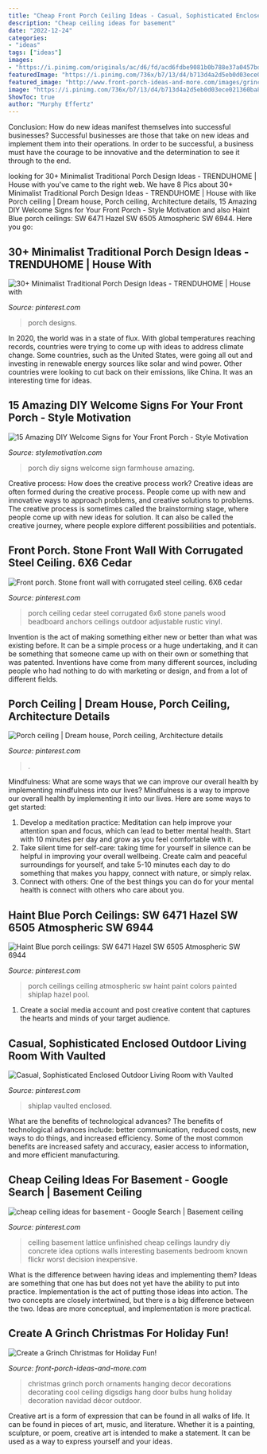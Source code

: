 ```yaml
---
title: "Cheap Front Porch Ceiling Ideas - Casual, Sophisticated Enclosed Outdoor Living Room With Vaulted"
description: "Cheap ceiling ideas for basement"
date: "2022-12-24"
categories:
- "ideas"
tags: ["ideas"]
images:
- "https://i.pinimg.com/originals/ac/d6/fd/acd6fdbe9081b0b788e37a0457bd7c6e.jpg"
featuredImage: "https://i.pinimg.com/736x/b7/13/d4/b713d4a2d5eb0d03ece021360ba8cd1c--cheap-basement-ceiling-ideas-unfinished-basement-ceiling.jpg"
featured_image: "http://www.front-porch-ideas-and-more.com/images/grinch-christmas-2.jpg"
image: "https://i.pinimg.com/736x/b7/13/d4/b713d4a2d5eb0d03ece021360ba8cd1c--cheap-basement-ceiling-ideas-unfinished-basement-ceiling.jpg"
ShowToc: true
author: "Murphy Effertz"
---
```



Conclusion: How do new ideas manifest themselves into successful businesses?
Successful businesses are those that take on new ideas and implement them into their operations. In order to be successful, a business must have the courage to be innovative and the determination to see it through to the end.

	

		
looking for 30+ Minimalist Traditional Porch Design Ideas - TRENDUHOME | House with you've came to the right web. We have 8 Pics about 30+ Minimalist Traditional Porch Design Ideas - TRENDUHOME | House with like Porch ceiling | Dream house, Porch ceiling, Architecture details, 15 Amazing DIY Welcome Signs for Your Front Porch - Style Motivation and also Haint Blue porch ceilings: SW 6471 Hazel SW 6505 Atmospheric SW 6944. Here you go:
		
    
## 30+ Minimalist Traditional Porch Design Ideas - TRENDUHOME | House With

<img loading=lazy src="https://i.pinimg.com/736x/c6/3d/e1/c63de11117700cf39a212713f1150650.jpg" onerror="this.onerror=null;this.src='https://tse3.mm.bing.net/th?id=OIP.ferkX6pmueaYrwPMROCyIgHaKX&amp;pid=15.1';" alt="30+ Minimalist Traditional Porch Design Ideas - TRENDUHOME | House with">

_Source: pinterest.com_

>porch designs. 

	

In 2020, the world was in a state of flux. With global temperatures reaching records, countries were trying to come up with ideas to address climate change. Some countries, such as the United States, were going all out and investing in renewable energy sources like solar and wind power. Other countries were looking to cut back on their emissions, like China. It was an interesting time for ideas.

    
## 15 Amazing DIY Welcome Signs For Your Front Porch - Style Motivation

<img loading=lazy src="https://homebnc.com/homeimg/2017/04/18-front-porch-sign-ideas-and-DIY-projects-homebnc.jpg" onerror="this.onerror=null;this.src='https://tse2.mm.bing.net/th?id=OIP._QsTaDCEe5d9wvD-6hj1XAHaJ3&amp;pid=15.1';" alt="15 Amazing DIY Welcome Signs for Your Front Porch - Style Motivation">

_Source: stylemotivation.com_

>porch diy signs welcome sign farmhouse amazing. 

	

Creative process: How does the creative process work?
Creative ideas are often formed during the creative process. People come up with new and innovative ways to approach problems, and creative solutions to problems. The creative process is sometimes called the brainstorming stage, where people come up with new ideas for solution. It can also be called the creative journey, where people explore different possibilities and potentials.

    
## Front Porch. Stone Front Wall With Corrugated Steel Ceiling. 6X6 Cedar

<img loading=lazy src="https://i.pinimg.com/736x/ce/42/c5/ce42c52f89e5fb23046c995e3b9ea393--cedar-posts-anchors.jpg" onerror="this.onerror=null;this.src='https://tse3.mm.bing.net/th?id=OIP.TlBYM9xvYrsh8BzRggM3eQHaLH&amp;pid=15.1';" alt="Front porch. Stone front wall with corrugated steel ceiling. 6X6 cedar">

_Source: pinterest.com_

>porch ceiling cedar steel corrugated 6x6 stone panels wood beadboard anchors ceilings outdoor adjustable rustic vinyl. 

	

Invention is the act of making something either new or better than what was existing before. It can be a simple process or a huge undertaking, and it can be something that someone came up with on their own or something that was patented. Inventions have come from many different sources, including people who had nothing to do with marketing or design, and from a lot of different fields.

    
## Porch Ceiling | Dream House, Porch Ceiling, Architecture Details

<img loading=lazy src="https://i.pinimg.com/originals/ac/d6/fd/acd6fdbe9081b0b788e37a0457bd7c6e.jpg" onerror="this.onerror=null;this.src='https://tse4.mm.bing.net/th?id=OIP.7RsEToK8a2dbdXrFro65XgHaLE&amp;pid=15.1';" alt="Porch ceiling | Dream house, Porch ceiling, Architecture details">

_Source: pinterest.com_

>. 

	

Mindfulness: What are some ways that we can improve our overall health by implementing mindfulness into our lives?
Mindfulness is a way to improve our overall health by implementing it into our lives. Here are some ways to get started: 
1. Develop a meditation practice: Meditation can help improve your attention span and focus, which can lead to better mental health. Start with 10 minutes per day and grow as you feel comfortable with it. 
2. Take silent time for self-care: taking time for yourself in silence can be helpful in improving your overall wellbeing. Create calm and peaceful surroundings for yourself, and take 5-10 minutes each day to do something that makes you happy, connect with nature, or simply relax. 
3. Connect with others: One of the best things you can do for your mental health is connect with others who care about you.

    
## Haint Blue Porch Ceilings: SW 6471 Hazel SW 6505 Atmospheric SW 6944

<img loading=lazy src="https://s-media-cache-ak0.pinimg.com/736x/9e/56/f3/9e56f38b69e8540d22620ba995692ff3--blue-porch-ceiling-blue-ceilings.jpg" onerror="this.onerror=null;this.src='https://tse3.mm.bing.net/th?id=OIP.kun5SyA8f5MXG3W-8s3_TgHaJ4&amp;pid=15.1';" alt="Haint Blue porch ceilings: SW 6471 Hazel SW 6505 Atmospheric SW 6944">

_Source: pinterest.com_

>porch ceilings ceiling atmospheric sw haint paint colors painted shiplap hazel pool. 

	

1. Create a social media account and post creative content that captures the hearts and minds of your target audience.

    
## Casual, Sophisticated Enclosed Outdoor Living Room With Vaulted

<img loading=lazy src="https://i.pinimg.com/736x/0c/45/ce/0c45cee244ee84f9b231a7ac22a5f45f.jpg" onerror="this.onerror=null;this.src='https://tse1.mm.bing.net/th?id=OIP.YlS-AL4FtCTASV2Er8wZZgHaLH&amp;pid=15.1';" alt="Casual, Sophisticated Enclosed Outdoor Living Room with Vaulted">

_Source: pinterest.com_

>shiplap vaulted enclosed. 

	

What are the benefits of technological advances?
The benefits of technological advances include: better communication, reduced costs, new ways to do things, and increased efficiency. Some of the most common benefits are increased safety and accuracy, easier access to information, and more efficient manufacturing.

    
## Cheap Ceiling Ideas For Basement - Google Search | Basement Ceiling

<img loading=lazy src="https://i.pinimg.com/736x/b7/13/d4/b713d4a2d5eb0d03ece021360ba8cd1c--cheap-basement-ceiling-ideas-unfinished-basement-ceiling.jpg" onerror="this.onerror=null;this.src='https://tse3.mm.bing.net/th?id=OIP.jBqGFJtx_L4w9iSI01p3lAHaFj&amp;pid=15.1';" alt="cheap ceiling ideas for basement - Google Search | Basement ceiling">

_Source: pinterest.com_

>ceiling basement lattice unfinished cheap ceilings laundry diy concrete idea options walls interesting basements bedroom known flickr worst decision inexpensive. 

	

What is the difference between having ideas and implementing them?
Ideas are something that one has but does not yet have the ability to put into practice. Implementation is the act of putting those ideas into action. The two concepts are closely intertwined, but there is a big difference between the two. Ideas are more conceptual, and implementation is more practical.

    
## Create A Grinch Christmas For Holiday Fun!

<img loading=lazy src="http://www.front-porch-ideas-and-more.com/images/grinch-christmas-2.jpg" onerror="this.onerror=null;this.src='https://tse3.mm.bing.net/th?id=OIP.Up8eG7OAFflSlSz8x3xf4QHaLG&amp;pid=15.1';" alt="Create a Grinch Christmas for Holiday Fun!">

_Source: front-porch-ideas-and-more.com_

>christmas grinch porch ornaments hanging decor decorations decorating cool ceiling digsdigs hang door bulbs hung holiday decoration navidad décor outdoor. 

	

Creative art is a form of expression that can be found in all walks of life. It can be found in pieces of art, music, and literature. Whether it is a painting, sculpture, or poem, creative art is intended to make a statement. It can be used as a way to express yourself and your ideas.

